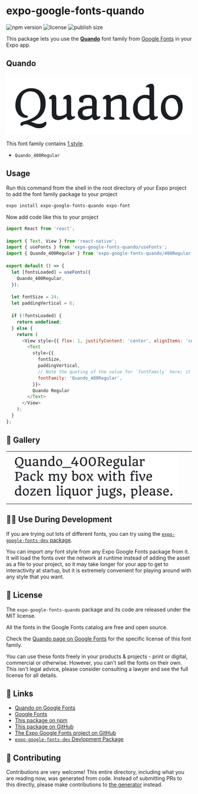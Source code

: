 # expo-google-fonts-quando

![npm version](https://flat.badgen.net/npm/v/expo-google-fonts-quando)
![license](https://flat.badgen.net/github/license/expo/google-fonts)
![publish size](https://flat.badgen.net/packagephobia/install/expo-google-fonts-quando)

This package lets you use the [**Quando**](https://fonts.google.com/specimen/Quando) font family from [Google Fonts](https://fonts.google.com/) in your Expo app.

## Quando

![Quando](./font-family.png)

This font family contains [1 style](#-gallery).

- `Quando_400Regular`

## Usage

Run this command from the shell in the root directory of your Expo project to add the font family package to your project
```sh
expo install expo-google-fonts-quando expo-font
```

Now add code like this to your project
```js
import React from 'react';

import { Text, View } from 'react-native';
import { useFonts } from 'expo-google-fonts-quando/useFonts';
import { Quando_400Regular } from 'expo-google-fonts-quando/400Regular';

export default () => {
  let [fontsLoaded] = useFonts({
    Quando_400Regular,
  });

  let fontSize = 24;
  let paddingVertical = 6;

  if (!fontsLoaded) {
    return undefined;
  } else {
    return (
      <View style={{ flex: 1, justifyContent: 'center', alignItems: 'center' }}>
        <Text
          style={{
            fontSize,
            paddingVertical,
            // Note the quoting of the value for `fontFamily` here; it expects a string!
            fontFamily: 'Quando_400Regular',
          }}>
          Quando Regular
        </Text>
      </View>
    );
  }
};

```

## 🔡 Gallery


||||
|-|-|-|
|![Quando_400Regular](.//400Regular/Quando_400Regular.ttf.png)||||


## 👩‍💻 Use During Development

If you are trying out lots of different fonts, you can try using the [`expo-google-fonts-dev` package](https://github.com/freeboub/google-fonts/tree/master/font-packages/dev#readme).

You can import *any* font style from any Expo Google Fonts package from it. It will load the fonts
over the network at runtime instead of adding the asset as a file to your project, so it may take longer
for your app to get to interactivity at startup, but it is extremely convenient
for playing around with any style that you want.

## 📖 License

The `expo-google-fonts-quando` package and its code are released under the MIT license.

All the fonts in the Google Fonts catalog are free and open source.

Check the [Quando page on Google Fonts](https://fonts.google.com/specimen/Quando) for the specific license of this font family.

You can use these fonts freely in your products & projects - print or digital, commercial or otherwise. However, you can't sell the fonts on their own. This isn't legal advice, please consider consulting a lawyer and see the full license for all details.

## 🔗 Links

- [Quando on Google Fonts](https://fonts.google.com/specimen/Quando)
- [Google Fonts](https://fonts.google.com/)
- [This package on npm](https://www.npmjs.com/package/expo-google-fonts-quando)
- [This package on GitHub](https://github.com/freeboub/google-fonts/tree/master/font-packages/quando)
- [The Expo Google Fonts project on GitHub](https://github.com/freeboub/google-fonts)
- [`expo-google-fonts-dev` Devlopment Package](https://github.com/freeboub/google-fonts/tree/master/font-packages/dev)

## 🤝 Contributing

Contributions are very welcome! This entire directory, including what you are reading now, was generated from code. Instead of submitting PRs to this directly, please make contributions to [the generator](https://github.com/freeboub/google-fonts/tree/master/packages/generator) instead.

